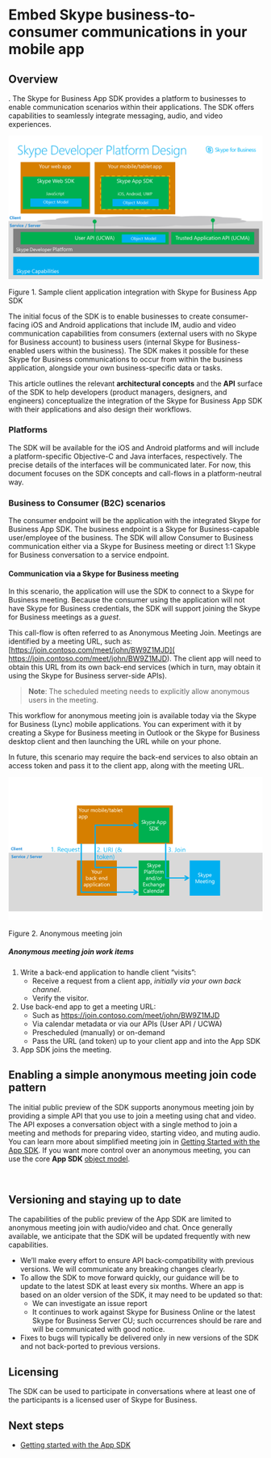 # Embed Skype business-to-consumer communications in your mobile app

## Overview

. The Skype for Business App SDK provides a platform to businesses to enable communication scenarios within their applications. The SDK offers capabilities to seamlessly integrate messaging, audio, and video experiences. 
 
![Sample client application integration with Skype for Business App SDK](images/appsdk_arch.png "Figure 1. Sample client application integration with Skype for Business App SDK")

Figure 1. Sample client application integration with Skype for Business App SDK

The initial focus of the SDK is to enable businesses to create consumer-facing iOS and Android applications that include IM, audio and video communication capabilities from consumers (external users with no Skype for Business account) to business users (internal Skype for Business-enabled users within the business).  The SDK makes it possible for these Skype for Business communications to occur from within the business application, alongside your own business-specific data or tasks.  

This article outlines the relevant **architectural concepts** and the **API** surface of the SDK to help developers (product managers, designers, and engineers) conceptualize the integration of the Skype for Business App SDK with their applications and also design their workflows. 

### Platforms

The SDK will be available for the iOS and Android platforms and will include a platform-specific Objective-C and Java interfaces, respectively.  The precise details of the interfaces will be communicated later.  For now, this document focuses on the SDK concepts and call-flows in a platform-neutral way. 

### Business to Consumer (B2C) scenarios

The consumer endpoint will be the application with the integrated Skype for Business App SDK.  The business endpoint is a Skype for Business-capable user/employee of the business.  The SDK will allow Consumer to Business communication either via a Skype for Business meeting or direct 1:1 Skype for Business conversation to a service endpoint.

#### Communication via a Skype for Business meeting

In this scenario, the application will use the SDK to connect to a Skype for Business meeting.  Because the consumer using the application will not have Skype for Business credentials, the SDK will support joining the Skype for Business meetings as a _guest_. 
 
This call-flow is often referred to as Anonymous Meeting Join.  Meetings are identified by a meeting URL, such as: [https://join.contoso.com/meet/john/BW9Z1MJD]( https://join.contoso.com/meet/john/BW9Z1MJD).  The client app will need to obtain this URL from its own back-end services (which in turn, may obtain it using the Skype for Business server-side APIs).  

> **Note**: The scheduled meeting needs to explicitly allow anonymous users in the meeting.


This workflow for anonymous meeting join is available today via the Skype for Business (Lync) mobile applications.  You can experiment with it by creating a Skype for Business  meeting in Outlook or the Skype for Business desktop client and then launching the URL while on your phone.  

In future, this scenario may require the back-end services to also obtain an access token and pass it to the client app, along with the meeting URL.

![Anonymous meeting join scenario diagram](images/Fig2_anonymous_meeting_join.png "Figure 2. Anonymous meeting join")

Figure 2. Anonymous meeting join

##### Anonymous meeting join work items
 
1. Write a back-end application to handle client “visits”:
   * Receive a request from a client app, _initially via your own back channel_.
   * Verify the visitor.
2. Use back-end app to get a meeting URL:
   * Such as https://join.contoso.com/meet/john/BW9Z1MJD
   * Via calendar metadata or via our APIs (User API / UCWA)
   * Prescheduled (manually) or on-demand
   * Pass the URL (and token) up to your client app and into the App SDK
3. App SDK joins the meeting.
 

## Enabling a simple anonymous meeting join code pattern 

The initial public preview of the SDK supports anonymous meeting join by providing a simple API that you use to join a meeting using chat and video. The API exposes a conversation object with a single method to join a meeting and methods for preparing video, starting video, and muting audio. You can learn more about simplified meeting join in [Getting Started with the App SDK](GettingStarted.md). If you want more control over an anonymous meeting, you can use the core **App SDK** [object model](ObjectModel.md). 


 
 
## Versioning and staying up to date

The capabilities of the public preview of the App SDK are limited to anonymous meeting join with audio/video and chat. Once generally available, we anticipate that the SDK will be updated frequently with new capabilities.

* We’ll make every effort to ensure API back-compatibility with previous versions.  We will communicate any breaking changes clearly.
* To allow the SDK to move forward quickly, our guidance will be to update to the latest SDK at least every six months.  Where an app is based on an older version of the SDK, it may need to be updated so that:
  * We can investigate an issue report
  * It continues to work against Skype for Business Online or the latest Skype for Business Server CU; such occurrences should be rare and will be communicated with good notice.
* Fixes to bugs will typically be delivered only in new versions of the SDK and not back-ported to previous versions. 

## Licensing

The SDK can be used to participate in conversations where at least one of the participants is a licensed user of Skype for Business.

## Next steps

- [Getting started with the App SDK](GettingStarted.md)
